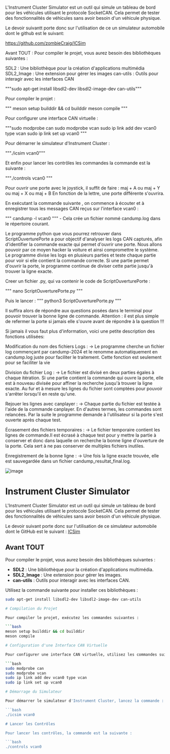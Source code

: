 L'Instrument Cluster Simulator est un outil qui simule un tableau de bord pour les véhicules utilisant le protocole SocketCAN. Cela permet de tester des fonctionnalités de véhicules sans avoir besoin d'un véhicule physique.

Le devoir suivantt porte donc sur l'utilisation de ce un simulateur automobile dont le github est le suivant:

https://github.com/zombieCraig/ICSim


Avant TOUT :
Pour compiler le projet, vous aurez besoin des bibliothèques suivantes :

SDL2 : Une bibliothèque pour la création d'applications multimédia
SDL2_Image : Une extension pour gérer les images
can-utils : Outils pour interagir avec les interfaces CAN

"""sudo apt-get install libsdl2-dev libsdl2-image-dev can-utils"""

Pour compiler le projet : 

""" meson setup builddir && cd builddir
   meson compile """

Pour configurer une interface CAN virtuelle :

"""sudo modprobe can
sudo modprobe vcan
sudo ip link add dev vcan0 type vcan
sudo ip link set up vcan0 """

Pour démarrer le simulateur d'Instrument Cluster :

"""./icsim vcan0"""

Et enfin pour lancer les contrôles les commandes la commande est la suivante : 

"""./controls vcan0 """

Pour ouvrir une porte avec le joystick, il suffit de faire : maj + A ou maj + Y ou maj + X ou maj + B
En fonction de la lettre, une porte différente s'ouvrira.

En exécutant la commande suivante , on commence à écouter et à enregistrer tous les messages CAN reçus sur l'interface vcan0 :

""" candump -l vcan0 """  - Cela crée un fichier nommé candump.log dans le répertoire courant.

Le programme python que vous pourrez retrouver dans ScriptOuverturePorte a pour objectif d'analyser les logs CAN capturés, afin d'identifier la commande exacte qui permet d'ouvrir une porte. Nous allons pouvoir par ce moyen hacker la voiture et ainsi compromettre le système. 
Le programme divise les logs en plusieurs parties et teste chaque partie pour voir si elle contient la commande correcte. 
Si une partie permet d'ouvrir la porte, le programme continue de diviser cette partie jusqu'à trouver la ligne exacte.

Creer un fichier .py, qui va contenir le code de ScriptOuverturePorte : 

""" nano ScriptOuverturePorte.py """

Puis le lancer : """ python3 ScriptOuverturePorte.py """

Il suffira alors de répondre aux questions posées dans le terminal pour pouvoir trouver la bonne ligne de commande.
Attention : il est plus simple de refermer la porte si jamais elle s'ouvre avant de répondre à la question !!!

Si jamais il vous faut plus d'information, voici une petite description des fonctions utilisées:

Modification du nom des fichiers Logs :
-> Le programme cherche un fichier log commençant par candump-2024 et le renomme automatiquement en candump.log juste pour faciliter le traitement. 
   Cette fonction est seulement pour se faciliter la vie

Division du fichier Log :
-> Le fichier est divisé en deux parties égales à chaque itération. Si une partie contient la commande qui ouvre la porte, elle est à nouveau divisée pour affiner la recherche jusqu'à trouver la ligne exacte.
   Au fur et à mesure les lignes du fichier sont comptées pour pouvoir s'arrêter lorsqu'il en reste qu'une.

Rejouer les lignes avec canplayer :
-> Chaque partie du fichier est testée à l'aide de la commande canplayer. En d'autres termes, les commandes sont relancées. Par la suite le programme demande 
à l'utilisateur si la porte s'est ouverte après chaque test.

Écrasement des fichiers temporaires :
-> Le fichier temporaire contient les lignes de commande.Il est écrasé à chaque test pour y mettre la partie à conserver et donc dans laquelle on recherche la bonne ligne d'ouverture de la porte.
Cela sert à ne pas conserver de multiples fichiers inutiles.

Enregistrement de la bonne ligne : 
-> Une fois la ligne exacte trouvée, elle est sauvegardée dans un fichier candump_resultat_final.log.

![image](https://github.com/user-attachments/assets/4cfe91da-bbbd-4c03-9611-c317ce60e5a5)

# Instrument Cluster Simulator

L'Instrument Cluster Simulator est un outil qui simule un tableau de bord pour les véhicules utilisant le protocole SocketCAN. Cela permet de tester des fonctionnalités de véhicules sans avoir besoin d'un véhicule physique.

Le devoir suivant porte donc sur l'utilisation de ce simulateur automobile dont le GitHub est le suivant : [ICSim](https://github.com/zombieCraig/ICSim)

## Avant TOUT

Pour compiler le projet, vous aurez besoin des bibliothèques suivantes :

- **SDL2** : Une bibliothèque pour la création d'applications multimédia.
- **SDL2_Image** : Une extension pour gérer les images.
- **can-utils** : Outils pour interagir avec les interfaces CAN.

Utilisez la commande suivante pour installer ces bibliothèques :

```bash
sudo apt-get install libsdl2-dev libsdl2-image-dev can-utils

# Compilation du Projet

Pour compiler le projet, exécutez les commandes suivantes :

```bash
meson setup builddir && cd builddir
meson compile

# Configuration d'une Interface CAN Virtuelle

Pour configurer une interface CAN virtuelle, utilisez les commandes suivantes :

```bash
sudo modprobe can
sudo modprobe vcan
sudo ip link add dev vcan0 type vcan
sudo ip link set up vcan0

# Démarrage du Simulateur

Pour démarrer le simulateur d'Instrument Cluster, lancez la commande :

```bash
./icsim vcan0

# Lancer les Contrôles

Pour lancer les contrôles, la commande est la suivante :

```bash
./controls vcan0

